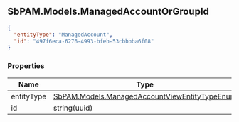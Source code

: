 
<h2 id="tocS_SbPAM.Models.ManagedAccountOrGroupId">SbPAM.Models.ManagedAccountOrGroupId</h2>

<a id="schemasbpam.models.managedaccountorgroupid"></a>
<a id="schema_SbPAM.Models.ManagedAccountOrGroupId"></a>
<a id="tocSsbpam.models.managedaccountorgroupid"></a>
<a id="tocssbpam.models.managedaccountorgroupid"></a>

```json
{
  "entityType": "ManagedAccount",
  "id": "497f6eca-6276-4993-bfeb-53cbbbba6f08"
}

```

### Properties

|Name|Type|Required|Restrictions|Description|
|---|---|---|---|---|
|entityType|[SbPAM.Models.ManagedAccountViewEntityTypeEnum](../Models/sbpam.models.managedaccountviewentitytypeenum.md)|false|none|none|
|id|string(uuid)|false|none|none|


